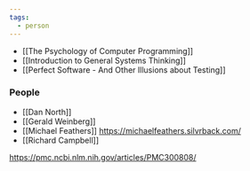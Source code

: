 ```yaml
---
tags:
  - person
---
```

- [[The Psychology of Computer Programming]]
- [[Introduction to General Systems Thinking]]
- [[Perfect Software -  And Other Illusions about Testing]]

### People
- [[Dan North]]
- [[Gerald Weinberg]]
- [[Michael Feathers]] https://michaelfeathers.silvrback.com/
- [[Richard Campbell]]


https://pmc.ncbi.nlm.nih.gov/articles/PMC300808/